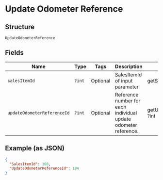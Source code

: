 
# Update Odometer Reference

## Structure

`UpdateOdometerReference`

## Fields

| Name | Type | Tags | Description | Getter | Setter |
|  --- | --- | --- | --- | --- | --- |
| `salesItemId` | `?int` | Optional | SalesItemId of input parameter | getSalesItemId(): ?int | setSalesItemId(?int salesItemId): void |
| `updateOdometerReferenceId` | `?int` | Optional | Reference number for each individual update odometer reference. | getUpdateOdometerReferenceId(): ?int | setUpdateOdometerReferenceId(?int updateOdometerReferenceId): void |

## Example (as JSON)

```json
{
  "SalesItemId": 108,
  "UpdateOdometerReferenceId": 184
}
```

